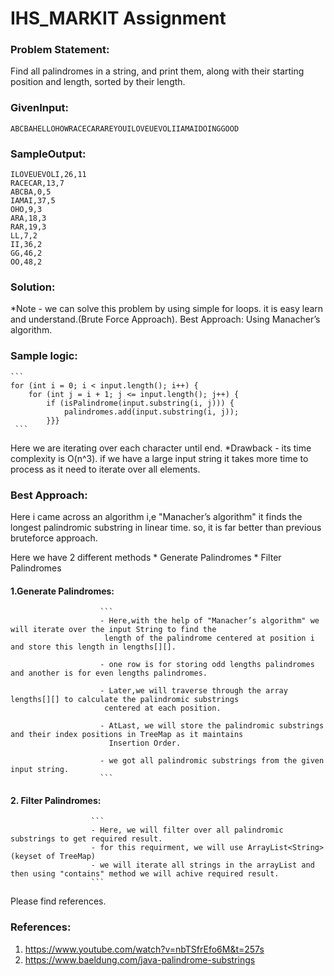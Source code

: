 # IHS_MARKIT Assignment

### Problem Statement:

Find all palindromes in a string, and print them, along with their starting position and length, sorted by their length.

### GivenInput:  
```
ABCBAHELLOHOWRACECARAREYOUILOVEUEVOLIIAMAIDOINGGOOD
```
### SampleOutput:
```
ILOVEUEVOLI,26,11
RACECAR,13,7
ABCBA,0,5
IAMAI,37,5
OHO,9,3
ARA,18,3
RAR,19,3
LL,7,2
II,36,2
GG,46,2
OO,48,2
```
### Solution:

*Note - we can solve this problem by using simple for loops. it is easy learn and understand.(Brute Force Approach).
        Best Approach: Using Manacher’s algorithm.

### Sample logic:
    ```
    for (int i = 0; i < input.length(); i++) {
        for (int j = i + 1; j <= input.length(); j++) {
            if (isPalindrome(input.substring(i, j))) {
                palindromes.add(input.substring(i, j));
            }}}
     ```
Here we are iterating over each character until end.
*Drawback - its time complexity is O(n^3).
             if we have a large input string it takes more time to process as it need to iterate over all elements.
          
### Best Approach:

Here i came across an algorithm i,e "Manacher’s algorithm" it finds the longest palindromic substring in linear time.
so, it is far better than previous bruteforce approach.

Here we have 2 different methods * Generate Palindromes
                                 * Filter Palindromes
                                 
#### 1.Generate Palindromes:
                        ```
                        - Here,with the help of "Manacher’s algorithm" we will iterate over the input String to find the 
                         length of the palindrome centered at position i and store this length in lengths[][].
                         
                        - one row is for storing odd lengths palindromes and another is for even lengths palindromes.
                        
                        - Later,we will traverse through the array lengths[][] to calculate the palindromic substrings 
                         centered at each position.
                        
                        - AtLast, we will store the palindromic substrings and their index positions in TreeMap as it maintains
                          Insertion Order.
                        
                        - we got all palindromic substrings from the given input string.
                        ```

#### 2. Filter Palindromes:
                      ```
                      - Here, we will filter over all palindromic substrings to get required result.
                      - for this requirment, we will use ArrayList<String>(keyset of TreeMap)
                      - we will iterate all strings in the arrayList and then using "contains" method we will achive required result.
                      ```
                       
                       
 Please find references.
 
 ### References:

 1. https://www.youtube.com/watch?v=nbTSfrEfo6M&t=257s
 2. https://www.baeldung.com/java-palindrome-substrings
 
                       
